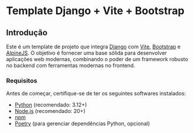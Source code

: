 # Template Django + Vite + Bootstrap

## Introdução

Este é um template de projeto que integra [Django](https://www.djangoproject.com/) com [Vite](https://vitejs.dev/), [Bootstrap](https://getbootstrap.com/) e [AlpineJS](https://alpinejs.dev/). O objetivo é fornecer uma base sólida para desenvolver aplicações web modernas, combinando o poder de um framework robusto no backend com ferramentas modernas no frontend.

### Requisitos

Antes de começar, certifique-se de ter os seguintes softwares instalados:

- [Python](https://www.python.org/) (recomendado: 3.12+)
- [Node.js](https://nodejs.org/) (recomendado: 20+)
- [npm](https://www.npmjs.com/)
- [Poetry](https://python-poetry.org/) (para gerenciar dependências Python, opcional)
